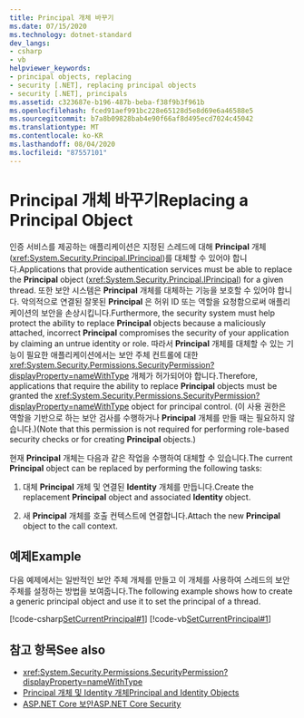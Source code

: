 ```yaml
---
title: Principal 개체 바꾸기
ms.date: 07/15/2020
ms.technology: dotnet-standard
dev_langs:
- csharp
- vb
helpviewer_keywords:
- principal objects, replacing
- security [.NET], replacing principal objects
- security [.NET], principals
ms.assetid: c323687e-b196-487b-beba-f38f9b3f961b
ms.openlocfilehash: fced91aef991bc228e65128d5e8d69e6a46588e5
ms.sourcegitcommit: b7a8b09828bab4e90f66af8d495ecd7024c45042
ms.translationtype: MT
ms.contentlocale: ko-KR
ms.lasthandoff: 08/04/2020
ms.locfileid: "87557101"
---
```

# <a name="replacing-a-principal-object"></a><span data-ttu-id="3a023-102">Principal 개체 바꾸기</span><span class="sxs-lookup"><span data-stu-id="3a023-102">Replacing a Principal Object</span></span>

<span data-ttu-id="3a023-103">인증 서비스를 제공하는 애플리케이션은 지정된 스레드에 대해 **Principal** 개체(<xref:System.Security.Principal.IPrincipal>)를 대체할 수 있어야 합니다.</span><span class="sxs-lookup"><span data-stu-id="3a023-103">Applications that provide authentication services must be able to replace the **Principal** object (<xref:System.Security.Principal.IPrincipal>) for a given thread.</span></span> <span data-ttu-id="3a023-104">또한 보안 시스템은 **Principal** 개체를 대체하는 기능을 보호할 수 있어야 합니다. 악의적으로 연결된 잘못된 **Principal** 은 허위 ID 또는 역할을 요청함으로써 애플리케이션의 보안을 손상시킵니다.</span><span class="sxs-lookup"><span data-stu-id="3a023-104">Furthermore, the security system must help protect the ability to replace **Principal** objects because a maliciously attached, incorrect **Principal** compromises the security of your application by claiming an untrue identity or role.</span></span> <span data-ttu-id="3a023-105">따라서 **Principal** 개체를 대체할 수 있는 기능이 필요한 애플리케이션에서는 보안 주체 컨트롤에 대한 <xref:System.Security.Permissions.SecurityPermission?displayProperty=nameWithType> 개체가 허가되어야 합니다.</span><span class="sxs-lookup"><span data-stu-id="3a023-105">Therefore, applications that require the ability to replace **Principal** objects must be granted the <xref:System.Security.Permissions.SecurityPermission?displayProperty=nameWithType> object for principal control.</span></span> <span data-ttu-id="3a023-106">(이 사용 권한은 역할을 기반으로 하는 보안 검사를 수행하거나 **Principal** 개체를 만들 때는 필요하지 않습니다.)</span><span class="sxs-lookup"><span data-stu-id="3a023-106">(Note that this permission is not required for performing role-based security checks or for creating **Principal** objects.)</span></span>  
  
<span data-ttu-id="3a023-107">현재 **Principal** 개체는 다음과 같은 작업을 수행하여 대체할 수 있습니다.</span><span class="sxs-lookup"><span data-stu-id="3a023-107">The current **Principal** object can be replaced by performing the following tasks:</span></span>  
  
1. <span data-ttu-id="3a023-108">대체 **Principal** 개체 및 연결된 **Identity** 개체를 만듭니다.</span><span class="sxs-lookup"><span data-stu-id="3a023-108">Create the replacement **Principal** object and associated **Identity** object.</span></span>  
  
2. <span data-ttu-id="3a023-109">새 **Principal** 개체를 호출 컨텍스트에 연결합니다.</span><span class="sxs-lookup"><span data-stu-id="3a023-109">Attach the new **Principal** object to the call context.</span></span>  
  
## <a name="example"></a><span data-ttu-id="3a023-110">예제</span><span class="sxs-lookup"><span data-stu-id="3a023-110">Example</span></span>

<span data-ttu-id="3a023-111">다음 예제에서는 일반적인 보안 주체 개체를 만들고 이 개체를 사용하여 스레드의 보안 주체를 설정하는 방법을 보여줍니다.</span><span class="sxs-lookup"><span data-stu-id="3a023-111">The following example shows how to create a generic principal object and use it to set the principal of a thread.</span></span>  
  
[!code-csharp[SetCurrentPrincipal#1](../../../samples/snippets/csharp/VS_Snippets_CLR/SetCurrentPrincipal/CS/program.cs#1)]
[!code-vb[SetCurrentPrincipal#1](../../../samples/snippets/visualbasic/VS_Snippets_CLR/SetCurrentPrincipal/VB/program.vb#1)]  
  
## <a name="see-also"></a><span data-ttu-id="3a023-112">참고 항목</span><span class="sxs-lookup"><span data-stu-id="3a023-112">See also</span></span>

- <xref:System.Security.Permissions.SecurityPermission?displayProperty=nameWithType>
- [<span data-ttu-id="3a023-113">Principal 개체 및 Identity 개체</span><span class="sxs-lookup"><span data-stu-id="3a023-113">Principal and Identity Objects</span></span>](principal-and-identity-objects.md)
- [<span data-ttu-id="3a023-114">ASP.NET Core 보안</span><span class="sxs-lookup"><span data-stu-id="3a023-114">ASP.NET Core Security</span></span>](/aspnet/core/security/)
